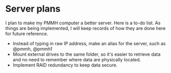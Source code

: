 # Server plans

I plan to make my PMMH computer a better server. Here is a to-do list. As things are being implemented, I will keep records of how they are done here for future reference.

- Instead of typing in raw IP address, make an alias for the server, such as @pmmh, @pmmh1
- Mount external drives to the same folder, so it's easier to retrieve data and no need to remember where data are physically located.
- Implement RAID redundancy to keep data secure.
